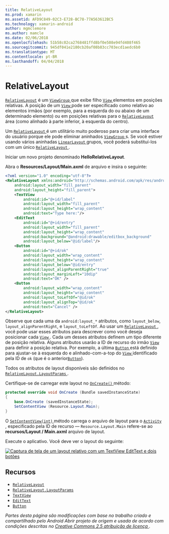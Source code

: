 ```yaml
---
title: RelativeLayout
ms.prod: xamarin
ms.assetid: AFD9C849-02C3-E728-BC78-77A563612BC5
ms.technology: xamarin-android
author: mgmclemore
ms.author: mamcle
ms.date: 02/06/2018
ms.openlocfilehash: 51b58c02ca2768481ffd8bf0e508e94fd408f465
ms.sourcegitcommit: 945df041e2180cb20af08b83cc703ecd1aedc6b0
ms.translationtype: MT
ms.contentlocale: pt-BR
ms.lasthandoff: 04/04/2018
---
```

# <a name="relativelayout"></a>RelativeLayout

[`RelativeLayout`](https://developer.xamarin.com/api/type/Android.Widget.RelativeLayout/) é um [ `ViewGroup` ](https://developer.xamarin.com/api/type/Android.Views.ViewGroup/) que exibe filho [ `View` ](https://developer.xamarin.com/api/type/Android.Views.View/) elementos em posições relativas. A posição de um [ `View` ](https://developer.xamarin.com/api/type/Android.Views.View/) pode ser especificado como relativo ao elementos irmãos (por exemplo, para a esquerda do ou abaixo de um determinado elemento) ou em posições relativas para o [ `RelativeLayout` ](https://developer.xamarin.com/api/type/Android.Widget.RelativeLayout/) área (como alinhado à parte inferior, à esquerda do centro).

Um [ `RelativeLayout` ](https://developer.xamarin.com/api/type/Android.Widget.RelativeLayout/) é um utilitário muito poderoso para criar uma interface do usuário porque ele pode eliminar aninhados [ `ViewGroup` ](https://developer.xamarin.com/api/type/Android.Views.ViewGroup/)s. Se você estiver usando vários aninhadas [ `LinearLayout` ](https://developer.xamarin.com/api/type/Android.Widget.LinearLayout/) grupos, você poderá substituí-los com um único [ `RelativeLayout` ](https://developer.xamarin.com/api/type/Android.Widget.RelativeLayout/).

Iniciar um novo projeto denominado **HelloRelativeLayout**.

Abra o **Resources/Layout/Main.axml** de arquivo e insira o seguinte:

```xml
<?xml version="1.0" encoding="utf-8"?>
<RelativeLayout xmlns:android="http://schemas.android.com/apk/res/android"
    android:layout_width="fill_parent"
    android:layout_height="fill_parent">
    <TextView
        android:id="@+id/label"
        android:layout_width="fill_parent"
        android:layout_height="wrap_content"
        android:text="Type here:"/>
    <EditText
        android:id="@+id/entry"
        android:layout_width="fill_parent"
        android:layout_height="wrap_content"
        android:background="@android:drawable/editbox_background"
        android:layout_below="@id/label"/>
    <Button
        android:id="@+id/ok"
        android:layout_width="wrap_content"
        android:layout_height="wrap_content"
        android:layout_below="@id/entry"
        android:layout_alignParentRight="true"
        android:layout_marginLeft="10dip"
        android:text="OK" />
    <Button
        android:layout_width="wrap_content"
        android:layout_height="wrap_content"
        android:layout_toLeftOf="@id/ok"
        android:layout_alignTop="@id/ok"
        android:text="Cancel" />
</RelativeLayout>
```

Observe que cada uma da `android:layout_*` atributos, como `layout_below`, `layout_alignParentRight`, e `layout_toLeftOf`.
Ao usar um [ `RelativeLayout` ](https://developer.xamarin.com/api/type/Android.Widget.RelativeLayout/), você pode usar esses atributos para descrever como você deseja posicionar cada [ `View` ](https://developer.xamarin.com/api/type/Android.Views.View/). Cada um desses atributos definem um tipo diferente de posição relativa. Alguns atributos usarão a ID de recurso do irmão [ `View` ](https://developer.xamarin.com/api/type/Android.Views.View/) para definir a posição relativa. Por exemplo, a última [ `Button` ](https://developer.xamarin.com/api/type/Android.Widget.Button/) está definido para ajustar-se à esquerda do e alinhado-com-a-top do [ `View` ](https://developer.xamarin.com/api/type/Android.Views.View/) identificado pela ID de `ok` (que é o anterior[`Button`](https://developer.xamarin.com/api/type/Android.Widget.Button/)).

Todos os atributos de layout disponíveis são definidos no [ `RelativeLayout.LayoutParams` ](https://developer.xamarin.com/api/type/Android.Widget.RelativeLayout+LayoutParams/).

Certifique-se de carregar este layout no [ `OnCreate()` ](https://developer.xamarin.com/api/member/Android.App.Activity.OnCreate/p/Android.OS.Bundle/) método:

```csharp
protected override void OnCreate (Bundle savedInstanceState)
{
    base.OnCreate (savedInstanceState);
    SetContentView (Resource.Layout.Main);
}
```

O [ `SetContentView(int)` ](https://developer.xamarin.com/api/member/Android.App.Activity.SetContentView/p/System.Int32/) método carrega o arquivo de layout para o [ `Activity` ](https://developer.xamarin.com/api/type/Android.App.Activity/), especificado pela ID de recurso &mdash; `Resource.Layout.Main` refere-se ao **recursos/Layout / Main.axml** arquivo de layout.

Execute o aplicativo. Você deve ver o layout do seguinte:

[![Captura de tela de um layout relativo com um TextView EditText e dois botões](relative-layout-images/helloviews2.png)](relative-layout-images/helloviews2.png#lightbox)


## <a name="resources"></a>Recursos

-   [`RelativeLayout`](https://developer.xamarin.com/api/type/Android.Widget.RelativeLayout/)
-   [`RelativeLayout.LayoutParams`](https://developer.xamarin.com/api/type/Android.Widget.RelativeLayout+LayoutParams/)
-   [`TextView`](https://developer.xamarin.com/api/type/Android.Widget.TextView/)
-   [`EditText`](https://developer.xamarin.com/api/type/Android.Widget.EditText/)
-   [`Button`](https://developer.xamarin.com/api/type/Android.Widget.Button/)


*Partes desta página são modificações com base no trabalho criado e compartilhado pelo Android Abrir projeto de origem e usada de acordo com condições descritas no*
[*Creative Commons 2.5 atribuição de licença* ](http://creativecommons.org/licenses/by/2.5/).
